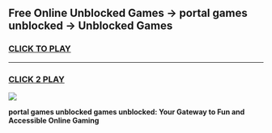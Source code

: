 
## Free Online Unblocked Games → portal games unblocked → Unblocked Games
<h3>
<a href="https://premium.freeplayer.one?title=portal_games_unblocked&ref=21F">CLICK TO PLAY</a></h3>
<hr>

<h3>
<a href="https://premium.freeplayer.one?title=portal_games_unblocked&ref=21F">CLICK 2 PLAY</a>
  
</h3>

<a href="https://premium.freeplayer.one?title=portal_games_unblocked&ref=21F/"><img src="https://clearcache.store/games.png"></a>


**portal games unblocked games unblocked: Your Gateway to Fun and Accessible Online Gaming**
